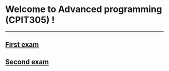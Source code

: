 # Welcome to Advanced programming (CPIT305) !

---

## [**First exam**](FirstExam.md)

## [**Second exam**](SecondExam.md)

